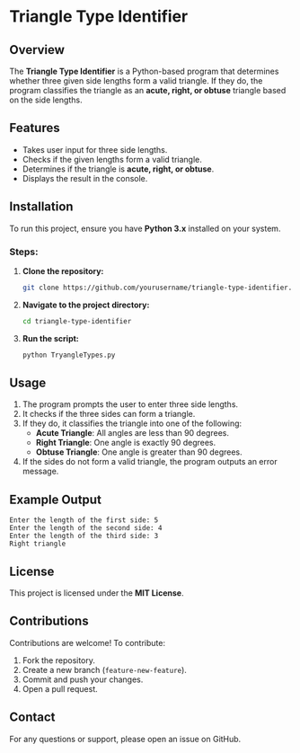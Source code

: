 # Triangle Type Identifier

## Overview
The **Triangle Type Identifier** is a Python-based program that determines whether three given side lengths form a valid triangle. If they do, the program classifies the triangle as an **acute, right, or obtuse** triangle based on the side lengths.

## Features
- Takes user input for three side lengths.
- Checks if the given lengths form a valid triangle.
- Determines if the triangle is **acute, right, or obtuse**.
- Displays the result in the console.

## Installation
To run this project, ensure you have **Python 3.x** installed on your system.

### Steps:
1. **Clone the repository:**
   ```bash
   git clone https://github.com/yourusername/triangle-type-identifier.git
   ```
2. **Navigate to the project directory:**
   ```bash
   cd triangle-type-identifier
   ```
3. **Run the script:**
   ```bash
   python TryangleTypes.py
   ```

## Usage
1. The program prompts the user to enter three side lengths.
2. It checks if the three sides can form a triangle.
3. If they do, it classifies the triangle into one of the following:
   - **Acute Triangle**: All angles are less than 90 degrees.
   - **Right Triangle**: One angle is exactly 90 degrees.
   - **Obtuse Triangle**: One angle is greater than 90 degrees.
4. If the sides do not form a valid triangle, the program outputs an error message.

## Example Output
```
Enter the length of the first side: 5
Enter the length of the second side: 4
Enter the length of the third side: 3
Right triangle
```

## License
This project is licensed under the **MIT License**.

## Contributions
Contributions are welcome! To contribute:
1. Fork the repository.
2. Create a new branch (`feature-new-feature`).
3. Commit and push your changes.
4. Open a pull request.

## Contact
For any questions or support, please open an issue on GitHub.


